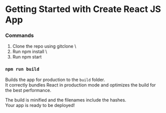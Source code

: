 # Getting Started with Create React JS App

### Commands
1. Clone the repo using gitclone \
2. Run npm install \
3. Run npm start 

### `npm run build`

Builds the app for production to the `build` folder.\
It correctly bundles React in production mode and optimizes the build for the best performance.

The build is minified and the filenames include the hashes.\
Your app is ready to be deployed!
